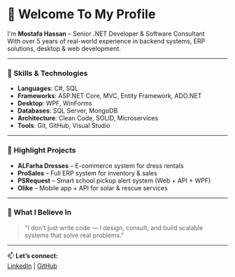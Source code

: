 # 👋 Welcome To My Profile

I'm **Mostafa Hassan** – Senior .NET Developer & Software Consultant  
With over 5 years of real-world experience in backend systems, ERP solutions, desktop & web development.

---

### 🧠 Skills & Technologies

- **Languages**: C#, SQL
- **Frameworks**: ASP.NET Core, MVC, Entity Framework, ADO.NET
- **Desktop**: WPF, WinForms
- **Databases**: SQL Server, MongoDB
- **Architecture**: Clean Code, SOLID, Microservices
- **Tools**: Git, GitHub, Visual Studio

---

### 💼 Highlight Projects

- **ALFarha Dresses** – E-commerce system for dress rentals  
- **ProSales** – Full ERP system for inventory & sales  
- **PSRequest** – Smart school pickup alert system (Web + API + WPF)  
- **Olike** – Mobile app + API for solar & rescue services

---

### 🎯 What I Believe In

> "I don't just write code — I design, consult, and build scalable systems that solve real problems."

---

📫 **Let’s connect:**  
[LinkedIn](#) | [GitHub](https://github.com/MustafaHassaan)
